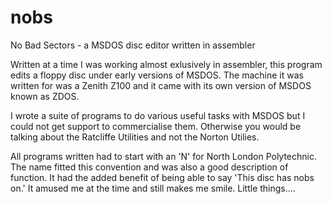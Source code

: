 # nobs
No Bad Sectors - a MSDOS disc editor written in assembler

Written at a time I was working almost exlusively in assembler, this program edits a floppy disc under early versions of MSDOS. The machine it was written for was a Zenith Z100 and it came with its own version of MSDOS known as ZDOS.

I wrote a suite of programs to do various useful tasks with MSDOS but I could not get support to commercialise them. Otherwise you would be talking about the Ratcliffe Utilities and not the Norton Utilies.

All programs written had to start with an 'N' for North London Polytechnic. The name fitted this convention and was also a good description of function. It had the added benefit of being able to say 'This disc has nobs on.' It amused me at the time and still makes me smile. Little things....

